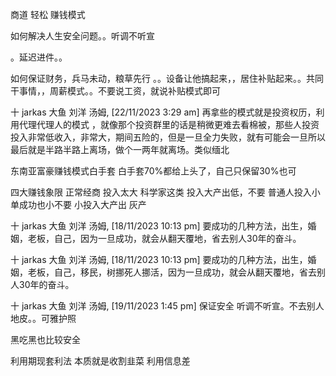 商道 轻松 赚钱模式


如何解决人生安全问题。。听调不听宣

。延迟进件。。

如何保证财务，兵马未动，粮草先行
。。设备让他搞起来，，居住补贴起来。。共同干事情，，周薪模式。。不要说工资，就说补贴模式即可

十 jarkas 大鱼 刘洋 汤姆, [22/11/2023 3:29 am]
再拿些的模式就是投资权历，利用代理代理人的模式
，就像那个投资群里的话是稍微更难去看棉被，那些人投资投入非常低收入，非常大，期间五险的，但是一旦全力失败，就有可能会一旦所以最后就是半路半路上离场，做个一两年就离场。类似缅北



东南亚富豪赚钱模式白手套
白手套70%都给上头了，自己只保留30%也可

四大赚钱象限
正常经商 投入太大
科学家这类 投入大产出低，不要
普通人投入小单成功也小不要
小投入大产出 灰产



十 jarkas 大鱼 刘洋 汤姆, [18/11/2023 10:13 pm]
要成功的几种方法，出生，婚姻，老板，自己，因为一旦成功，就会从翻天覆地，省去别人30年的奋斗。

十 jarkas 大鱼 刘洋 汤姆, [18/11/2023 10:13 pm]
要成功的几种方法，出生，婚姻，老板，自己，移民，树挪死人挪活，因为一旦成功，就会从翻天覆地，省去别人30年的奋斗。

十 jarkas 大鱼 刘洋 汤姆, [19/11/2023 1:45 pm]
保证安全 听调不听宣。不去别人地皮。。可雅护照

黑吃黑也比较安全

利用期现套利法
本质就是收割韭菜 利用信息差
